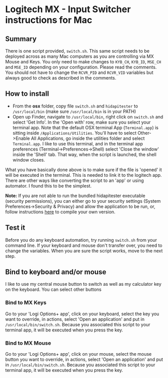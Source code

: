 # Logitech MX - Input Switcher instructions for Mac

## Summary
There is one script provided, `switch.sh`. This same script needs to be deployed across as many Mac computers as you are controlling via MX Mouse and Keys. You only need to make changes to `KYB_CH`, `KYB_ID`, `MSE_CH` and `MSE_ID` depending on your configuration. Please read the comments. You should not have to change the `RCVR_PID` and `RCVR_VID` variables but always good to check as described in the comments.

## How to install 
- From the **osx** folder, copy file `switch.sh`  and `hidapitester` to `/usr/local/bin` (make sure `/usr/local/bin` is in your PATH)
- Open up Finder, navigate to `/usr/local/bin`, right click on `switch.sh` and select 'Get Info'. In the 'Open with' row, make sure you select your terminal app. Note that the default OSX terminal App (`Terminal.app`) is sitting inside `/Applications/Utilities`. You'll have to select Other->Enable All Applications, go inside the utilities folder and select `Terminal.app`. I like to use this terminal, and in the terminal app preferences (Terminal->Preferences->Shell) select 'Close the window' inside the 'Shell' tab. That way, when the script is launched, the shell window closes. 

What you have basically done above is to make sure if the file is 'opened' it will be executed in the terminal. This is needed to link it to the logitech app. There are other ways like converting the script to an 'app' or using automator. I found this to be the simplest.

**Note:** If you are not able to run the bundled hidapitester executable (security permissions), you can either go to your security settings (System Preferences->Security & Privacy) and allow the application to be run, or,  follow instructions [here](https://github.com/todbot/hidapitester) to compile your own version.

## Test it
Before you do any keyboard automation, try running `switch.sh` from your command line. If your keyboard and mouse don't transfer over, you need to change 
the variables. When you are sure the script works, move to the next step.

## Bind to keyboard and/or mouse
I like to use my central mouse button to switch as well as my calculator key on the keyboard. You can select other buttons

### Bind to MX Keys
Go to your 'Logi Options+ app', click on your keyboard, select the key you want to override, in actions, select 'Open an application' and put in `/usr/local/bin/switch.sh`. Because you associated this script to your terminal app, it will be executed when you press the key.

### Bind to MX Mouse
Go to your 'Logi Options+ app', click on your mouse, select the mouse button you want to override, in actions, select 'Open an application' and put in `/usr/local/bin/switch.sh`. Because you associated this script to your terminal app, it will be executed when you press the key.

